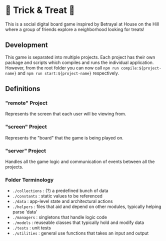 # 🍬 Trick & Treat 🎃
This is a social digital board game inspired by Betrayal at House on the Hill where a group of friends explore a neighborhood looking for treats!

## Development
This game is separated into multiple projects. Each project has their own package and scripts which compiles and runs the individual application. However, from the root folder you can now call `npm run compile:${project-name}` and `npm run start:${project-name}` respectively.

## Definitions

### "remote" Project
Represents the screen that each user will be viewing from.

### "screen" Project
Represents the "board" that the game is being played on.

### "server" Project
Handles all the game logic and communication of events between all the projects.

### Folder Terminology
- `./collections` : (?) a predefined bunch of data
- `./constants` : static values to be referenced
- `./data` : app-level state and architectural actions
- `./helpers` : files that aid and depend on other modules, typically helping parse 'data'
- `./managers` : singletons that handle logic code
- `./models` : reuseable classes that typically hold and modify data
- `./tests` : unit tests
- `./utilities` : general use functions that takes an input and output

